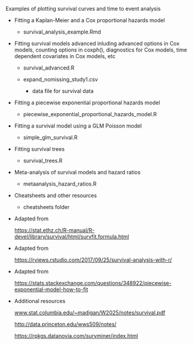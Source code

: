 Examples of plotting survival curves and time to event analysis


* Fitting a Kaplan-Meier and a Cox proportional hazards model

	* survival_analysis_example.Rmd

* Fitting survival models advanced inluding advanced options in Cox models, counting options in coxph(), diagnostics for Cox models, time dependent covariates in Cox models, etc

	* survival_advanced.R

	* expand_nomissing_study1.csv

		* data file for survival data  

* Fitting a piecewise exponential proportional hazards model

	* piecewise_exponential_proportional_hazards_model.R

* Fitting a survival model using a GLM Poisson model

	* simple_glm_survival.R

* Fitting survival trees

	* survival_trees.R

* Meta-analysis of survival models and hazard ratios

	* metaanalysis_hazard_ratios.R

* Cheatsheets and other resources

	* cheatsheets folder

* Adapted from 


     https://stat.ethz.ch/R-manual/R-devel/library/survival/html/survfit.formula.html


* Adapted from


    https://rviews.rstudio.com/2017/09/25/survival-analysis-with-r/


* Adapted from 


    https://stats.stackexchange.com/questions/348922/piecewise-exponential-model-how-to-fit
 

* Additional resources


    www.stat.columbia.edu/~madigan/W2025/notes/survival.pdf
    
    http://data.princeton.edu/wws509/notes/
    
    https://rpkgs.datanovia.com/survminer/index.html
    
